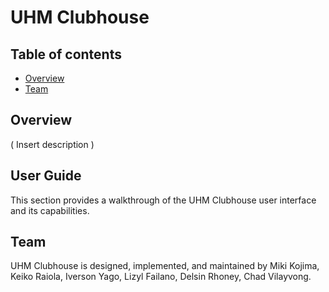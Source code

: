# UHM Clubhouse

## Table of contents

* [Overview](#overview)
* [Team](#team)

## Overview 
( Insert description )

## User Guide
This section provides a walkthrough of the UHM Clubhouse user interface and its capabilities.

## Team
UHM Clubhouse is designed, implemented, and maintained by Miki Kojima, Keiko Raiola, Iverson Yago, Lizyl Failano, Delsin Rhoney, Chad Vilayvong.
